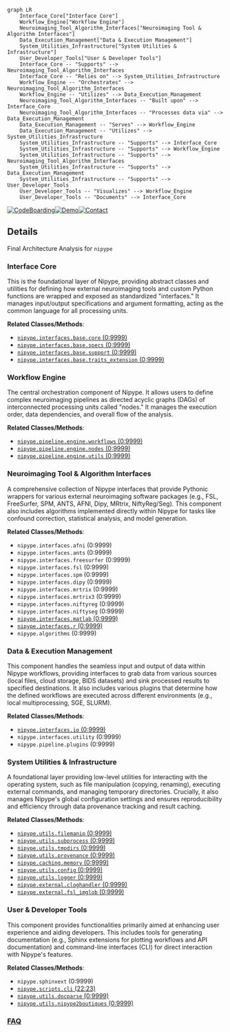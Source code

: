 ```mermaid
graph LR
    Interface_Core["Interface Core"]
    Workflow_Engine["Workflow Engine"]
    Neuroimaging_Tool_Algorithm_Interfaces["Neuroimaging Tool & Algorithm Interfaces"]
    Data_Execution_Management["Data & Execution Management"]
    System_Utilities_Infrastructure["System Utilities & Infrastructure"]
    User_Developer_Tools["User & Developer Tools"]
    Interface_Core -- "Supports" --> Neuroimaging_Tool_Algorithm_Interfaces
    Interface_Core -- "Relies on" --> System_Utilities_Infrastructure
    Workflow_Engine -- "Orchestrates" --> Neuroimaging_Tool_Algorithm_Interfaces
    Workflow_Engine -- "Utilizes" --> Data_Execution_Management
    Neuroimaging_Tool_Algorithm_Interfaces -- "Built upon" --> Interface_Core
    Neuroimaging_Tool_Algorithm_Interfaces -- "Processes data via" --> Data_Execution_Management
    Data_Execution_Management -- "Serves" --> Workflow_Engine
    Data_Execution_Management -- "Utilizes" --> System_Utilities_Infrastructure
    System_Utilities_Infrastructure -- "Supports" --> Interface_Core
    System_Utilities_Infrastructure -- "Supports" --> Workflow_Engine
    System_Utilities_Infrastructure -- "Supports" --> Neuroimaging_Tool_Algorithm_Interfaces
    System_Utilities_Infrastructure -- "Supports" --> Data_Execution_Management
    System_Utilities_Infrastructure -- "Supports" --> User_Developer_Tools
    User_Developer_Tools -- "Visualizes" --> Workflow_Engine
    User_Developer_Tools -- "Documents" --> Interface_Core
```

[![CodeBoarding](https://img.shields.io/badge/Generated%20by-CodeBoarding-9cf?style=flat-square)](https://github.com/CodeBoarding/GeneratedOnBoardings)[![Demo](https://img.shields.io/badge/Try%20our-Demo-blue?style=flat-square)](https://www.codeboarding.org/demo)[![Contact](https://img.shields.io/badge/Contact%20us%20-%20contact@codeboarding.org-lightgrey?style=flat-square)](mailto:contact@codeboarding.org)

## Details

Final Architecture Analysis for `nipype`

### Interface Core
This is the foundational layer of Nipype, providing abstract classes and utilities for defining how external neuroimaging tools and custom Python functions are wrapped and exposed as standardized "interfaces." It manages input/output specifications and argument formatting, acting as the common language for all processing units.


**Related Classes/Methods**:

- <a href="https://github.com/nipy/nipype/nipype/interfaces/base/core.py#L0-L9999" target="_blank" rel="noopener noreferrer">`nipype.interfaces.base.core` (0:9999)</a>
- <a href="https://github.com/nipy/nipype/nipype/interfaces/base/specs.py#L0-L9999" target="_blank" rel="noopener noreferrer">`nipype.interfaces.base.specs` (0:9999)</a>
- <a href="https://github.com/nipy/nipype/nipype/interfaces/base/support.py#L0-L9999" target="_blank" rel="noopener noreferrer">`nipype.interfaces.base.support` (0:9999)</a>
- <a href="https://github.com/nipy/nipype/nipype/interfaces/base/traits_extension.py#L0-L9999" target="_blank" rel="noopener noreferrer">`nipype.interfaces.base.traits_extension` (0:9999)</a>


### Workflow Engine
The central orchestration component of Nipype. It allows users to define complex neuroimaging pipelines as directed acyclic graphs (DAGs) of interconnected processing units called "nodes." It manages the execution order, data dependencies, and overall flow of the analysis.


**Related Classes/Methods**:

- <a href="https://github.com/nipy/nipype/nipype/pipeline/engine/workflows.py#L0-L9999" target="_blank" rel="noopener noreferrer">`nipype.pipeline.engine.workflows` (0:9999)</a>
- <a href="https://github.com/nipy/nipype/nipype/pipeline/engine/nodes.py#L0-L9999" target="_blank" rel="noopener noreferrer">`nipype.pipeline.engine.nodes` (0:9999)</a>
- <a href="https://github.com/nipy/nipype/nipype/pipeline/engine/utils.py#L0-L9999" target="_blank" rel="noopener noreferrer">`nipype.pipeline.engine.utils` (0:9999)</a>


### Neuroimaging Tool & Algorithm Interfaces
A comprehensive collection of Nipype interfaces that provide Pythonic wrappers for various external neuroimaging software packages (e.g., FSL, FreeSurfer, SPM, ANTS, AFNI, Dipy, MRtrix, NiftyReg/Seg). This component also includes algorithms implemented directly within Nipype for tasks like confound correction, statistical analysis, and model generation.


**Related Classes/Methods**:

- `nipype.interfaces.afni` (0:9999)
- `nipype.interfaces.ants` (0:9999)
- `nipype.interfaces.freesurfer` (0:9999)
- `nipype.interfaces.fsl` (0:9999)
- `nipype.interfaces.spm` (0:9999)
- `nipype.interfaces.dipy` (0:9999)
- `nipype.interfaces.mrtrix` (0:9999)
- `nipype.interfaces.mrtrix3` (0:9999)
- `nipype.interfaces.niftyreg` (0:9999)
- `nipype.interfaces.niftyseg` (0:9999)
- <a href="https://github.com/nipy/nipype/nipype/interfaces/matlab.py#L0-L9999" target="_blank" rel="noopener noreferrer">`nipype.interfaces.matlab` (0:9999)</a>
- <a href="https://github.com/nipy/nipype/nipype/interfaces/r.py#L0-L9999" target="_blank" rel="noopener noreferrer">`nipype.interfaces.r` (0:9999)</a>
- `nipype.algorithms` (0:9999)


### Data & Execution Management
This component handles the seamless input and output of data within Nipype workflows, providing interfaces to grab data from various sources (local files, cloud storage, BIDS datasets) and sink processed results to specified destinations. It also includes various plugins that determine how the defined workflows are executed across different environments (e.g., local multiprocessing, SGE, SLURM).


**Related Classes/Methods**:

- <a href="https://github.com/nipy/nipype/nipype/interfaces/io.py#L0-L9999" target="_blank" rel="noopener noreferrer">`nipype.interfaces.io` (0:9999)</a>
- `nipype.interfaces.utility` (0:9999)
- `nipype.pipeline.plugins` (0:9999)


### System Utilities & Infrastructure
A foundational layer providing low-level utilities for interacting with the operating system, such as file manipulation (copying, renaming), executing external commands, and managing temporary directories. Crucially, it also manages Nipype's global configuration settings and ensures reproducibility and efficiency through data provenance tracking and result caching.


**Related Classes/Methods**:

- <a href="https://github.com/nipy/nipype/nipype/utils/filemanip.py#L0-L9999" target="_blank" rel="noopener noreferrer">`nipype.utils.filemanip` (0:9999)</a>
- <a href="https://github.com/nipy/nipype/nipype/utils/subprocess.py#L0-L9999" target="_blank" rel="noopener noreferrer">`nipype.utils.subprocess` (0:9999)</a>
- <a href="https://github.com/nipy/nipype/nipype/utils/tmpdirs.py#L0-L9999" target="_blank" rel="noopener noreferrer">`nipype.utils.tmpdirs` (0:9999)</a>
- <a href="https://github.com/nipy/nipype/nipype/utils/provenance.py#L0-L9999" target="_blank" rel="noopener noreferrer">`nipype.utils.provenance` (0:9999)</a>
- <a href="https://github.com/nipy/nipype/nipype/caching/memory.py#L0-L9999" target="_blank" rel="noopener noreferrer">`nipype.caching.memory` (0:9999)</a>
- <a href="https://github.com/nipy/nipype/nipype/utils/config.py#L0-L9999" target="_blank" rel="noopener noreferrer">`nipype.utils.config` (0:9999)</a>
- <a href="https://github.com/nipy/nipype/nipype/utils/logger.py#L0-L9999" target="_blank" rel="noopener noreferrer">`nipype.utils.logger` (0:9999)</a>
- <a href="https://github.com/nipy/nipype/nipype/external/cloghandler.py#L0-L9999" target="_blank" rel="noopener noreferrer">`nipype.external.cloghandler` (0:9999)</a>
- <a href="https://github.com/nipy/nipype/nipype/external/fsl_imglob.py#L0-L9999" target="_blank" rel="noopener noreferrer">`nipype.external.fsl_imglob` (0:9999)</a>


### User & Developer Tools
This component provides functionalities primarily aimed at enhancing user experience and aiding developers. This includes tools for generating documentation (e.g., Sphinx extensions for plotting workflows and API documentation) and command-line interfaces (CLI) for direct interaction with Nipype's features.


**Related Classes/Methods**:

- `nipype.sphinxext` (0:9999)
- <a href="https://github.com/nipy/nipype/nipype/scripts/cli.py#L22-L23" target="_blank" rel="noopener noreferrer">`nipype.scripts.cli` (22:23)</a>
- <a href="https://github.com/nipy/nipype/nipype/utils/docparse.py#L0-L9999" target="_blank" rel="noopener noreferrer">`nipype.utils.docparse` (0:9999)</a>
- <a href="https://github.com/nipy/nipype/nipype/utils/nipype2boutiques.py#L0-L9999" target="_blank" rel="noopener noreferrer">`nipype.utils.nipype2boutiques` (0:9999)</a>




### [FAQ](https://github.com/CodeBoarding/GeneratedOnBoardings/tree/main?tab=readme-ov-file#faq)